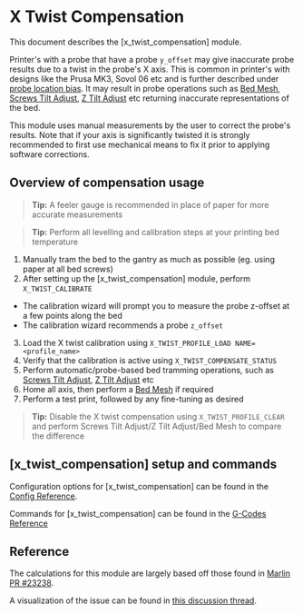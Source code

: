 # X Twist Compensation

This document describes the [x_twist_compensation] module. 

Printer's with a probe that have a probe `y_offset` may give inaccurate probe
results due to a twist in the probe's X axis. This is common in printer's with
designs like the Prusa MK3, Sovol 06 etc and is further described under 
[probe location bias](Probe_Calibrate.md#location-bias-check). It may result in
probe operations such as [Bed Mesh](Bed_Mesh.md), 
[Screws Tilt Adjust](G-Codes.md#screws_tilt_adjust), 
[Z Tilt Adjust](G-Codes.md#z_tilt_adjust) etc returning inaccurate
representations of the bed.

This module uses manual measurements by the user to correct the probe's results.
Note that if your axis is significantly twisted it is strongly recommended to
first use mechanical means to fix it prior to applying software corrections.

## Overview of compensation usage
> **Tip:** A feeler gauge is recommended in place of paper for more accurate 
> measurements

> **Tip:** Perform all levelling and calibration steps at 
> your printing bed temperature
1. Manually tram the bed to the gantry as much as possible 
(eg. using paper at all bed screws)
2. After setting up the [x_twist_compensation] module, 
perform `X_TWIST_CALIBRATE`
* The calibration wizard will prompt you to measure the probe z-offset at a few 
points along the bed
* The calibration wizard recommends a probe `z_offset`
3. Load the X twist calibration using `X_TWIST_PROFILE_LOAD NAME=<profile_name>`
4. Verify that the calibration is active using `X_TWIST_COMPENSATE_STATUS`
5. Perform automatic/probe-based bed tramming operations, such as 
[Screws Tilt Adjust](G-Codes.md#screws_tilt_adjust), 
[Z Tilt Adjust](G-Codes.md#z_tilt_adjust) etc
6. Home all axis, then perform a [Bed Mesh](Bed_Mesh.md) if required
7. Perform a test print, followed by any fine-tuning as desired

> **Tip:** Disable the X twist compensation using `X_TWIST_PROFILE_CLEAR` and
> perform Screws Tilt Adjust/Z Tilt Adjust/Bed Mesh to compare the difference

## [x_twist_compensation] setup and commands
Configuration options for [x_twist_compensation] can be found in the 
[Config Reference](Config_Reference.md#x_twist_compensation).

Commands for [x_twist_compensation] can be found in the 
[G-Codes Reference](G-Codes.md#x_twist_compensation)

## Reference
The calculations for this module are largely based off those found in 
[Marlin PR #23238](https://github.com/MarlinFirmware/Marlin/pull/23238).

A visualization of the issue can be found in 
[this discussion thread](https://github.com/MarlinFirmware/Marlin/issues/22791).